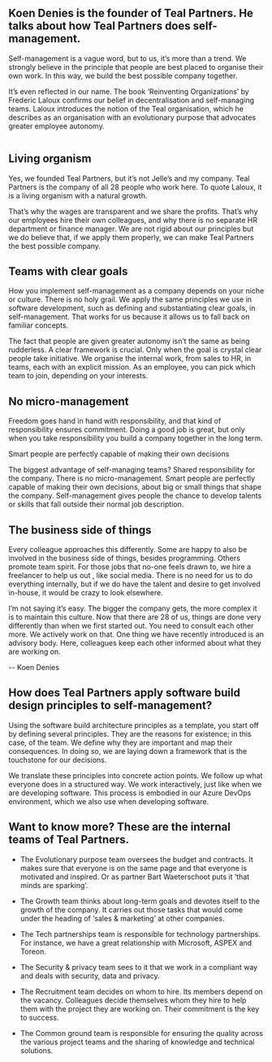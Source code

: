 <!-- title: Working in self-managing teams -->
<!-- author: Koen Denies -->
<!-- date: 2020-09-14 -->
<!-- img: /assets/img/blogimages/teal-self-managing-teams.jpg -->

<h2>Koen Denies is the founder of Teal Partners. He talks about how Teal Partners does self-management.</h2>
<p>
Self-management is a vague word, but to us, it’s more than a trend. We strongly believe in the principle that people
 are best placed to organise their own work. In this way, we build the best possible company together.
</p>
<p>
It’s even reflected in our name. The book ‘Reinventing Organizations’ by Frederic Laloux confirms our belief in 
decentralisation and self-managing teams. Laloux introduces the notion of the Teal organisation, which he describes as 
an organisation with an evolutionary purpose that advocates greater employee autonomy. 
</p>

<p class="page__image--wide">
      <img src="/assets/img/blogimages/teal-self-managing-teams.jpg" alt="">
</p>

<h2>Living organism</h2>
<p>
Yes, we founded Teal Partners, but it’s not Jelle’s and my company. Teal Partners is the company of all 28 people who 
work here. To quote Laloux, it is a living organism with a natural growth. 
</p>

<p>
That’s why the wages are transparent and we share the profits. That’s why our employees hire their own colleagues, and 
why there is no separate HR department or finance manager. We are not rigid about our principles but we do believe that,
 if we apply them properly, we can make Teal Partners the best possible company.
</p>
 
<p> 

<h2>Teams with clear goals</h2>
<p>
How you implement self-management as a company depends on your niche or culture. There is no holy grail. We apply the 
same principles we use in software development, such as defining and substantiating clear goals, in self-management. 
That works for us because it allows us to fall back on familiar concepts.
</p>

<p> 
The fact that people are given greater autonomy isn’t the same as being rudderless. A clear framework is crucial. Only 
when the goal is crystal clear people take initiative. We organise the internal work, from sales to HR, in teams, each 
with an explicit mission. As an employee, you can pick which team to join, depending on your interests.
</p>

<h2>No micro-management</h2>
<p>
Freedom goes hand in hand with responsibility, and that kind of responsibility ensures commitment. Doing a good job is 
great, but only when you take responsibility you build a company together in the long term.
</p>

<p class="blogpost__quote">
    Smart people are perfectly capable of making their own decisions
</p>

<p> 
The biggest advantage of self-managing teams? Shared responsibility for the company. There is no micro-management. Smart
 people are perfectly capable of making their own decisions, about big or small things that shape the company. 
 Self-management gives people the chance to develop talents or skills that fall outside their normal job description.
</p>


<h2>The business side of things</h2>
<p>
Every colleague approaches this differently. Some are happy to also be involved in the business side of things, besides
 programming. Others promote team spirit. For those jobs that no-one feels drawn to, we hire a freelancer to help us out
 , like social media. There is no need for us to do everything internally, but if we do have the talent and desire to get
  involved in-house, it would be crazy to look elsewhere.
</p>   
<p>
I’m not saying it’s easy. The bigger the company gets, the more complex it is to maintain this culture. Now that there 
are 28 of us, things are done very differently than when we first started out. You need to consult each other more. We 
actively work on that. One thing we have recently introduced is an advisory body. Here, colleagues keep each other 
informed about what they are working on.
</p> 

<p class="blogpost__content__outro">
-- Koen Denies
</p>

<div class="blogpost__content__kader">
<h2>How does Teal Partners apply software build design principles to self-management?</h2>

Using the software build architecture principles as a template, you start off by defining several principles. They are the reasons for existence; in this case, of the team. We define why they are important and map their consequences. In doing so, we are laying down a framework that is the touchstone for our decisions. 

We translate these principles into concrete action points. We follow up what everyone does in a structured way. We work interactively, just like when we are developing software. This process is embodied in our Azure DevOps environment, which we also use when developing software. 
</div>


<div class="blogpost__content__kader">
<h2>Want to know more? These are the internal teams of Teal Partners.</h2>

- The Evolutionary purpose team oversees the budget and contracts. It makes sure that everyone is on the same page and that everyone is motivated and inspired. Or as partner Bart Waeterschoot puts it ‘that minds are sparking’. 

- The Growth team thinks about long-term goals and devotes itself to the growth of the company. It carries out those tasks that would come under the heading of ‘sales & marketing’ at other companies. 

- The Tech partnerships team is responsible for technology partnerships. For instance, we have a great relationship with Microsoft, ASPEX and Toreon.  

- The Security & privacy team sees to it that we work in a compliant way and deals with security, data and privacy. 

- The Recruitment team decides on whom to hire. Its members depend on the vacancy. Colleagues decide themselves whom they hire to help them with the project they are working on. Their commitment is the key to success.

- The Common ground team is responsible for ensuring the quality across the various project teams and the sharing of knowledge and technical solutions.
</div>


